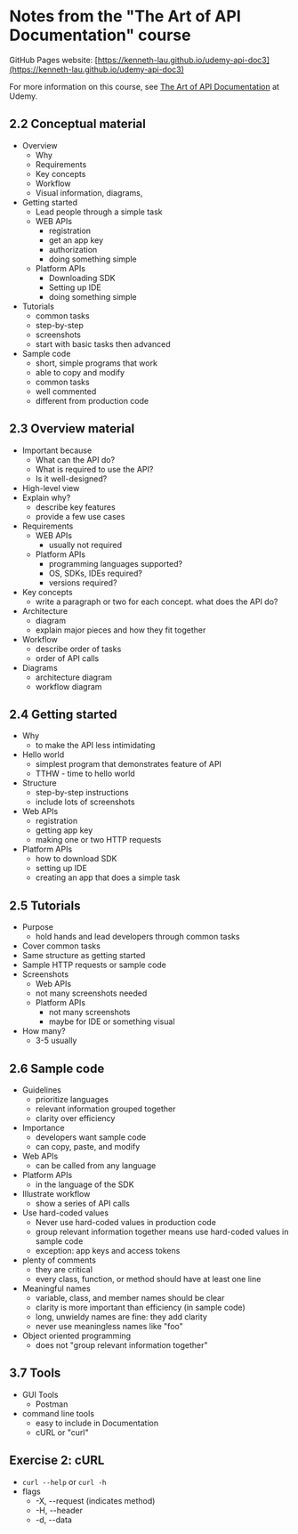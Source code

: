 # Notes from the "The Art of API Documentation" course

GitHub Pages website: [https://kenneth-lau.github.io/udemy-api-doc3](https://kenneth-lau.github.io/udemy-api-doc3)

For more information on this course, see [The Art of API Documentation](https://www.udemy.com/the-art-of-api-documentation) at Udemy.

## 2.2 Conceptual material
* Overview
  * Why
  * Requirements
  * Key concepts
  * Workflow
  * Visual information, diagrams,
* Getting started
  * Lead people through a simple task
  * WEB APIs
    * registration
    * get an app key
    * authorization
    * doing something simple
  * Platform APIs
    * Downloading SDK
    * Setting up IDE
    * doing something simple
* Tutorials
  * common tasks
  * step-by-step
  * screenshots
  * start with basic tasks then advanced
* Sample code
  * short, simple programs that work
  * able to copy and modify
  * common tasks
  * well commented
  * different from production code

## 2.3 Overview material
* Important because
  * What can the API do?
  * What is required to use the API?
  * Is it well-designed?
* High-level view
* Explain why?
  * describe key features
  * provide a few use cases
* Requirements
  * WEB APIs
    * usually not required
  * Platform APIs
    * programming languages supported?
    * OS, SDKs, IDEs required?
    * versions required?
* Key concepts
  * write a paragraph or two for each concept. what does the API do?
* Architecture
  * diagram
  * explain major pieces and how they fit together
* Workflow
  * describe order of tasks
  * order of API calls
* Diagrams
  * architecture diagram
  * workflow diagram

## 2.4 Getting started
* Why
  * to make the API less intimidating
* Hello world
  * simplest program that demonstrates feature of API
  * TTHW - time to hello world
* Structure
  * step-by-step instructions
  * include lots of screenshots
* Web APIs
  * registration
  * getting app key
  * making one or two HTTP requests
* Platform APIs
  * how to download SDK
  * setting up IDE
  * creating an app that does a simple task

## 2.5 Tutorials
* Purpose
  * hold hands and lead developers through common tasks
* Cover common tasks
* Same structure as getting started
* Sample HTTP requests or sample code
* Screenshots
  * Web APIs
  *   not many screenshots needed
  * Platform APIs
    * not many screenshots
    * maybe for IDE or something visual
* How many?
  * 3-5 usually

## 2.6 Sample code
* Guidelines
  * prioritize languages
  * relevant information grouped together
  * clarity over efficiency
* Importance
  * developers want sample code
  * can copy, paste, and modify
* Web APIs
  * can be called from any language
* Platform APIs
  * in the language of the SDK
* Illustrate workflow
  * show a series of API calls
* Use hard-coded values
  * Never use hard-coded values in production code
  * group relevant information together means use hard-coded values in sample code
  * exception: app keys and access tokens
* plenty of comments
  * they are critical
  * every class, function, or method should have at least one line
* Meaningful names
  * variable, class, and member names should be clear
  * clarity is more important than efficiency (in sample code)
  * long, unwieldy names are fine: they add clarity
  * never use meaningless names like "foo"
* Object oriented programming
  * does not "group relevant information together"

## 3.7 Tools
* GUI Tools
  * Postman
* command line tools
  * easy to include in Documentation
  * cURL or "curl"

## Exercise 2: cURL
* `curl --help` or `curl -h`
* flags
  * -X, --request (indicates method)
  * -H, --header
  * -d, --data
